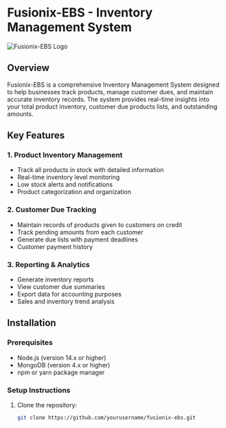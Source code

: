 # Fusionix-EBS - Inventory Management System

![Fusionix-EBS Logo](https://example.com/logo.png) <!-- Replace with your actual logo URL -->

## Overview
Fusionix-EBS is a comprehensive Inventory Management System designed to help businesses track products, manage customer dues, and maintain accurate inventory records. The system provides real-time insights into your total product inventory, customer due products lists, and outstanding amounts.

## Key Features

### 1. Product Inventory Management
- Track all products in stock with detailed information
- Real-time inventory level monitoring
- Low stock alerts and notifications
- Product categorization and organization

### 2. Customer Due Tracking
- Maintain records of products given to customers on credit
- Track pending amounts from each customer
- Generate due lists with payment deadlines
- Customer payment history

### 3. Reporting & Analytics
- Generate inventory reports
- View customer due summaries
- Export data for accounting purposes
- Sales and inventory trend analysis

## Installation

### Prerequisites
- Node.js (version 14.x or higher)
- MongoDB (version 4.x or higher)
- npm or yarn package manager

### Setup Instructions
1. Clone the repository:
   ```bash
   git clone https://github.com/yourusername/fusionix-ebs.git